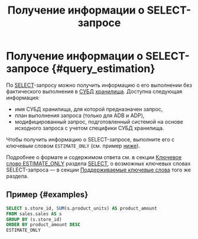 ﻿---
layout: default
title: Получение информации о SELECT-запросе
nav_order: 2
parent: Другие действия
grand_parent: Работа с системой
has_children: false
has_toc: false
---

# Получение информации о SELECT-запросе {#query_estimation}

По [SELECT](../../../reference/sql_plus_requests/SELECT/SELECT.md)-запросу можно получить информацию 
о его выполнении без фактического выполнения в [СУБД](../../../introduction/supported_DBMS/supported_DBMS.md) 
[хранилища](../../../overview/main_concepts/data_storage/data_storage.md). Доступна следующая информация:
* имя СУБД хранилища, для которой предназначен запрос,
* план выполнения запроса (только для ADB и ADP),
* модифицированный запрос, подготовленный системой на основе исходного запроса с учетом специфики СУБД хранилища.

Чтобы получить информацию о SELECT-запросе, выполните его с ключевым словом `ESTIMATE_ONLY` (см. пример [ниже](#examples)).

Подробнее о формате и содержимом ответа см. в секции 
[Ключевое слово ESTIMATE_ONLY](../../../reference/sql_plus_requests/SELECT/SELECT.md#estimate)
раздела [SELECT](../../../reference/sql_plus_requests/SELECT/SELECT.md), о возможных ключевых словах SELECT-запроса 
— в секции [Поддерживаемые ключевые слова](../../../reference/sql_plus_requests/SELECT/SELECT.md#key_words) 
того же раздела.

## Пример {#examples}

```sql
SELECT s.store_id, SUM(s.product_units) AS product_amount
FROM sales.sales AS s
GROUP BY (s.store_id)
ORDER BY product_amount DESC
ESTIMATE_ONLY
```